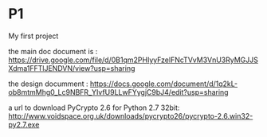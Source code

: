 # P1
My first project

the main doc document is :
https://drive.google.com/file/d/0B1qm2PHIyyFzelFNcTVvM3VnU3RyMGJJSXdma1FFTlJENDVN/view?usp=sharing

the design documment :
https://docs.google.com/document/d/1q2kL-ob8mtmMhg0_Lc9NBFR_YIvfU9LLwFYygjC9bJ4/edit?usp=sharing

a url to download PyCrypto 2.6 for Python 2.7 32bit:
http://www.voidspace.org.uk/downloads/pycrypto26/pycrypto-2.6.win32-py2.7.exe


